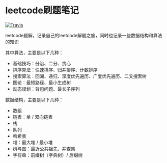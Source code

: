 # leetcode刷题笔记

[![Travis](https://img.shields.io/badge/language-Java-blue.svg)](.)

leetcode题解，记录自己的leetcode解题之旅，同时也记录一些数据结构和算法的知识

其中算法，主要是以下几种：

- 基础技巧：分治、二分、贪心
- 排序算法：快速排序、归并排序、计数排序
- 搜索算法：回溯、递归、深度优先遍历、广度优先遍历、二叉搜索树
- 图论：最短路径、最小生成树
- 动态规划：背包问题、最长子序列

数据结构，主要是以下几种：

- 数组
- 链表：单 / 双向链表
- 栈
- 队列
- 哈希表
- 堆：最大堆 / 最小堆
- 树与图：最近公共祖先、并查集
- 字符串：前缀树（字典树）/ 后缀树
